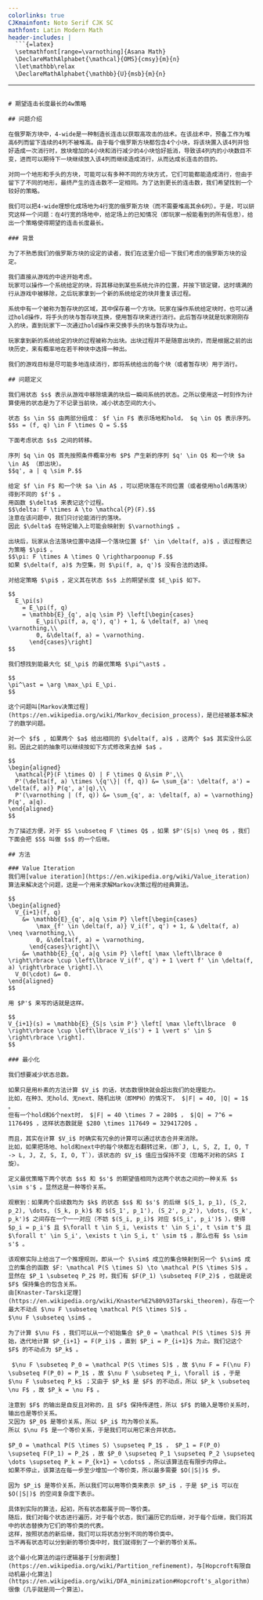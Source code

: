 ```yaml
---
colorlinks: true
CJKmainfont: Noto Serif CJK SC
mathfont: Latin Modern Math
header-includes: |
  ```{=latex}
  \setmathfont[range=\varnothing]{Asana Math}
  \DeclareMathAlphabet{\mathcal}{OMS}{cmsy}{m}{n}
  \let\mathbb\relax
  \DeclareMathAlphabet{\mathbb}{U}{msb}{m}{n}
  ```
---
```

# 期望连击长度最长的4w策略

## 问题介绍

在俄罗斯方块中，4-wide是一种制造长连击以获取高攻击的战术。在该战术中，预备工作为堆高6列而留下连续的4列不被堆高。由于每个俄罗斯方块都包含4个小块，将该块置入该4列并恰好造成一次消行时，放块增加的4小块和消行减少的4小块恰好抵消，导致该4列内的小块数目不变，进而可以期待下一块继续放入该4列而继续造成消行，从而达成长连击的目的。

对同一个地形和手头的方块，可能可以有多种不同的方块方式，它们可能都能造成消行，但由于留下了不同的地形，最终产生的连击数不一定相同。为了达到更长的连击数，我们希望找到一个较好的策略。

我们可以把4-wide理想化成场地为4行宽的俄罗斯方块（而不需要堆高其余6列）。于是，可以研究这样一个问题：在4行宽的场地中，给定场上的已知情况（即玩家一般能看到的所有信息），给出一个策略使得期望的连击长度最长。

### 背景

为了不熟悉我们的俄罗斯方块的设定的读者，我们在这里介绍一下我们考虑的俄罗斯方块的设定。

我们直接从游戏的中途开始考虑。
玩家可以操作一个系统给定的块，将其移动到某些系统允许的位置，并按下锁定键，这时填满的行从游戏中被移除，之后玩家拿到一个新的系统给定的块并重复该过程。

系统中有一个被称为暂存块的区域，其中保存着一个方块。玩家在操作系统给定块时，也可以通过hold操作，将手头的块与暂存块互换，使用暂存块来进行消行。此后暂存块就是玩家刚刚存入的块，直到玩家下一次通过hold操作来交换手头的块与暂存块为止。

玩家拿到新的系统给定的块的过程被称为出块。出块过程并不是随意出块的，而是根据之前的出块历史，来有概率地在若干种块中选择一种出。

我们的游戏目标是尽可能多地连续消行，即将系统给出的每个块（或者暂存块）用于消行。

## 问题定义

我们用状态 $s$ 表示从游戏中移除填满的块后一瞬间系统的状态。之所以使用这一时刻作为计算使用的状态是为了不记录当前块，减小状态空间的大小。

状态 $s \in S$ 由两部分组成： $f \in F$ 表示场地和hold， $q \in Q$ 表示序列。
$$s = (f, q) \in F \times Q = S.$$

下面考虑状态 $s$ 之间的转移。

序列 $q \in Q$ 首先按照条件概率分布 $P$ 产生新的序列 $q' \in Q$ 和一个块 $a \in A$ （即出块）。
$$q', a | q \sim P.$$

给定 $f \in F$ 和一个块 $a \in A$ ，可以把块落在不同位置（或者使用hold再落块）得到不同的 $f'$ 。
用函数 $\delta$ 来表记这个过程。
$$\delta: F \times A \to \mathcal{P}(F).$$
注意在该问题中，我们只讨论能消行的落块。
因此 $\delta$ 在特定输入上可能会映射到 $\varnothing$ 。

出块后，玩家从合法落块位置中选择一个落块位置 $f' \in \delta(f, a)$ ，该过程表记为策略 $\pi$ 。
$$\pi: F \times A \times Q \rightharpoonup F.$$
如果 $\delta(f, a)$ 为空集，则 $\pi(f, a, q')$ 没有合法的选择。

对给定策略 $\pi$ ，定义其在状态 $s$ 上的期望长度 $E_\pi$ 如下。

$$
  E_\pi(s)
    = E_\pi(f, q)
    = \mathbb{E}_{q', a|q \sim P} \left[\begin{cases}
        E_\pi(\pi(f, a, q'), q') + 1, & \delta(f, a) \neq \varnothing,\\
        0, &\delta(f, a) = \varnothing.
      \end{cases}\right]
$$

我们想找到能最大化 $E_\pi$ 的最优策略 $\pi^\ast$ 。

$$
\pi^\ast = \arg \max_\pi E_\pi.
$$

这个问题叫[Markov决策过程](https://en.wikipedia.org/wiki/Markov_decision_process)，是已经被基本解决了的数学问题。

对一个 $f$ , 如果两个 $a$ 给出相同的 $\delta(f, a)$ ，这两个 $a$ 其实没什么区别。因此之前的抽象可以继续按如下方式修改来去掉 $a$ 。

$$
\begin{aligned}
  \mathcal{P}(F \times Q) | F \times Q &\sim P',\\
  P'(\delta(f, a) \times \{q'\}| (f, q)) &= \sum_{a': \delta(f, a') = \delta(f, a)} P(q', a'|q),\\
  P'(\varnothing | (f, q)) &= \sum_{q', a: \delta(f, a) = \varnothing} P(q', a|q).
\end{aligned}
$$

为了描述方便，对于 $S \subseteq F \times Q$ ，如果 $P'(S|s) \neq 0$ ，我们下面会把 $S$ 叫做 $s$ 的一个后继。

## 方法

### Value Iteration
我们用[value iteration](https://en.wikipedia.org/wiki/Value_iteration)算法来解决这个问题，这是一个用来求解Markov决策过程的经典算法。

$$
\begin{aligned}
  V_{i+1}(f, q)
    &= \mathbb{E}_{q', a|q \sim P} \left[\begin{cases}
        \max_{f' \in \delta(f, a)} V_i(f', q') + 1, & \delta(f, a) \neq \varnothing,\\
        0, &\delta(f, a) = \varnothing,
      \end{cases}\right]\\
    &= \mathbb{E}_{q', a|q \sim P} \left[ \max \left\lbrace 0 \right\rbrace \cup \left\lbrace V_i(f', q') + 1 \vert f' \in \delta(f, a) \right\rbrace \right].\\
  V_0(\cdot) &= 0.
\end{aligned}
$$

用 $P'$ 来写的话就是这样。

$$
V_{i+1}(s) = \mathbb{E}_{S|s \sim P'} \left[ \max \left\lbrace  0 \right\rbrace \cup \left\lbrace V_i(s') + 1 \vert s' \in S \right\rbrace \right].
$$

### 最小化

我们想要减少状态总数。

如果只是用朴素的方法计算 $V_i$ 的话，状态数很快就会超出我们的处理能力。
比如，在种3、无hold、无next、随机出块（即MPH）的情况下， $|F| = 40, |Q| = 1$ 。
但有一个hold和6个next时， $|F| = 40 \times 7 = 280$ ， $|Q| = 7^6 = 117649$ ，这样状态数就是 $280 \times 117649 = 32941720$ 。

而且，其实在计算 $V_i$ 时确实有冗余的计算可以通过状态合并来消除。
比如，如果把场地、hold和next中的每个块都左右翻转过来，（即`J, L, S, Z, I, O, T -> L, J, Z, S, I, O, T`），该状态的 $V_i$ 值应当保持不变（忽略不对称的SRS I旋）。

定义最优策略下两个状态 $s$ 和 $s'$ 的期望值相同为这两个状态之间的一种关系 $s \sim s'$ 。显然这是一种等价关系。

观察到：如果两个后续数均为 $k$ 的状态 $s$ 和 $s'$ 的后继 $(S_1, p_1), (S_2, p_2), \dots, (S_k, p_k)$ 和 $(S_1', p_1'), (S_2', p_2'), \dots, (S_k', p_k')$ 之间存在一个一一对应（不妨 $(S_i, p_i)$ 对应 $(S_i', p_i')$ ），使得 $p_i = p_i'$ 且 $\forall t \in S_i, \exists t' \in S_i', t \sim t'$ 且 $\forall t' \in S_i', \exists t \in S_i, t' \sim t$ ，那么也有 $s \sim s'$ 。

该观察实际上给出了一个推理规则，即从一个 $\sim$ 成立的集合映射到另一个 $\sim$ 成立的集合的函数 $F: \mathcal P(S \times S) \to \mathcal P(S \times S)$ 。
显然在 $P_1 \subseteq P_2$ 时，我们有 $F(P_1) \subseteq F(P_2)$ ，也就是说 $F$ 保持集合的包含关系。
由[Knaster-Tarski定理](https://en.wikipedia.org/wiki/Knaster%E2%80%93Tarski_theorem)，存在一个最大不动点 $\nu F \subseteq \mathcal P(S \times S)$ 。
$\nu F \subseteq \sim$ 。

为了计算 $\nu F$ ，我们可以从一个初始集合 $P_0 = \mathcal P(S \times S)$ 开始，迭代地计算 $P_{i+1} = F(P_i)$ ，直到 $P_i = P_{i+1}$ 为止。我们记这个 $F$ 的不动点为 $P_k$ 。

 $\nu F \subseteq P_0 = \mathcal P(S \times S)$ ，故 $\nu F = F(\nu F) \subseteq F(P_0) = P_1$ ，故 $\nu F \subseteq P_i, \forall i$ ，于是 $\nu F \subseteq P_k$ ；又由于 $P_k$ 是 $F$ 的不动点，所以 $P_k \subseteq \nu F$ ，故 $P_k = \nu F$ 。

注意到 $F$ 的输出是自反且对称的，且 $F$ 保持传递性，所以 $F$ 的输入是等价关系时，输出也是等价关系。
又因为 $P_0$ 是等价关系，所以 $P_i$ 均为等价关系。
所以 $\nu F$ 是一个等价关系，于是我们可以用它来合并状态。

$P_0 = \mathcal P(S \times S) \supseteq P_1$ ， $P_1 = F(P_0) \supseteq F(P_1) = P_2$ ，故 $P_0 \supseteq P_1 \supseteq P_2 \supseteq \dots \supseteq P_k = P_{k+1} = \cdots$ ，所以该算法在有限步内停止。
如果不停止，该算法在每一步至少增加一个等价类，所以最多需要 $O(|S|)$ 步。

因为 $P_i$ 是等价关系，所以我们可以用等价类来表示 $P_i$ ，于是 $P_i$ 可以在 $O(|S|)$ 的空间复杂度下表示。

具体到实际的算法，起初，所有状态都属于同一等价类。
随后，我们对每个状态进行遍历，对于每个状态，我们遍历它的后继，对于每个后继，我们将其中的状态替换为它们的等价类的代表。
这样，按照状态的新后继，我们可以将状态分到不同的等价类中。
当不再有状态可以分到新的等价类中时，我们就得到了一个新的等价关系。

这个最小化算法的运行逻辑基于[分割调整](https://en.wikipedia.org/wiki/Partition_refinement)，与[Hopcroft有限自动机最小化算法](https://en.wikipedia.org/wiki/DFA_minimization#Hopcroft's_algorithm)很像（几乎就是同一个算法）。
